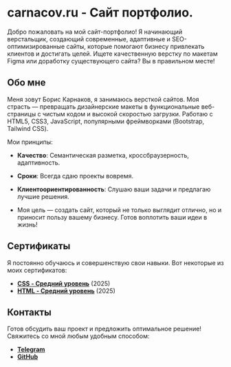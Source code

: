 # carnacov.ru - Сайт портфолио.

Добро пожаловать на мой сайт-портфолио! Я начинающий верстальщик, создающий современные, адаптивные и SEO-оптимизированные сайты, которые помогают бизнесу привлекать клиентов и достигать целей. Ищете качественную верстку по макетам Figma или доработку существующего сайта? Вы в правильном месте!

## Обо мне
Меня зовут Борис Карнаков, я занимаюсь версткой сайтов. Моя страсть — превращать дизайнерские макеты в функциональные веб-страницы с чистым кодом и высокой скоростью загрузки. Работаю с HTML5, CSS3, JavaScript, популярными фреймворками (Bootstrap, Tailwind CSS).

Мои принципы:
- **Качество**: Семантическая разметка, кроссбраузерность, адаптивность.
- **Сроки**: Всегда сдаю проекты вовремя.
- **Клиентоориентированность**: Слушаю ваши задачи и предлагаю лучшие решения.

- Моя цель — создать сайт, который не только выглядит отлично, но и приносит пользу вашему бизнесу. Готов воплотить ваши идеи в жизнь!
## Сертификаты
Я постоянно обучаюсь и совершенствую свои навыки. Вот некоторые из моих сертификатов:

- **[CSS - Средний уровень](https://carnacov.ru/certificates/CSS_Advanced.pdf)** (2025)
- **[HTML - Средний уровень](https://carnacov.ru/certificates/HTML_Advanced.pdf)** (2025)

## Контакты
Готов обсудить ваш проект и предложить оптимальное решение! Свяжитесь со мной любым удобным способом:
- **[Telegram](https://t.me/carnacov)**
- **[GitHub](https://github.com/carnacov)**
